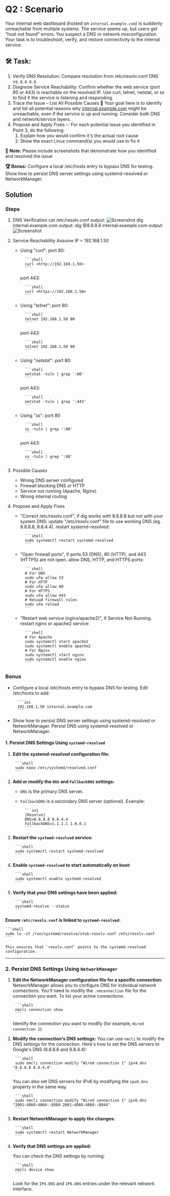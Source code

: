 # Q2 : **Scenario**

Your internal web dashboard (hosted on `internal.example.com`) is suddenly unreachable from multiple systems. The service seems up, but users get “host not found” errors. You suspect a DNS or network misconfiguration. Your task is to troubleshoot, verify, and restore connectivity to the internal service.
  
## **🛠️ Task:**

1. Verify DNS Resolution:
Compare resolution from /etc/resolv.conf DNS vs. `8.8.8.8`.
2. Diagnose Service Reachability:
Confirm whether the web service (port 80 or 443) is reachable on the resolved IP.
Use curl, telnet, netstat, or ss to find if the service is listening and responding.
3. Trace the Issue – List All Possible Causes
**🧪** Your goal here is to identify and list all potential reasons why [internal.example.com](http://internal.example.com/) might be unreachable, even if the service is up and running. Consider both DNS and network/service layers.
4. Propose and Apply Fixes
✅ For each potential issue you identified in Point 3, do the following:
    1. Explain how you would confirm it's the actual root cause
    2. Show the exact Linux command(s) you would use to fix it
  
**🧠** **Note:**
Please include screenshots that demonstrate how you identified and resolved the issue
  
**🏆 Bonus:**
Configure a local /etc/hosts entry to bypass DNS for testing.
Show how to persist DNS server settings using systemd-resolved or NetworkManager.

## Solution

### Steps

1. DNS Verification
    cat /etc/resolv.conf output:
    ![Screenshot](Screenshot/DNS-Verification.png)
    dig internal.example.com output:
    dig @8.8.8.8 internal.example.com output:
    ![Screenshot](Screenshot/Compare-resolution-Diagnose.png)

2. Service Reachability
    Assume IP = 192.168.1.50
    - Using "*curl*":
        port 80:

            ```shell
            curl <http://192.168.1.50>
            ```

        port 443:

            ```shell
            curl <https://192.168.1.50>
            ```

    - Using "*telnet*":
        port 80:

            ```shell
            telnet 192.168.1.50 80
            ```

        port 443:

            ```shell
            telnet 192.168.1.50 80
            ```

    - Using "*netstat*":
        port 80:

            ```shell
            netstat -tuln | grep ':80'
            ```

        port 443:

            ```shell
            netstat -tuln | grep ':443'
            ```

    - Using "*ss*":
        port 80

            ```shell
            ss -tuln | grep ':80'
            ```

        port 443:

            ```shell
            ss -tuln | grep ':80'
            ```

3. Possible Causes
    - Wrong DNS server configured
    - Firewall blocking DNS or HTTP
    - Service not running (Apache, Nginx)
    - Wrong internal routing

4. Propose and Apply Fixes
    - "Correct /etc/resolv.conf", if dig works with 8.8.8.8 but not with your system DNS:
        update "/etc/resolv.conf" file to use working DNS (eg. 8.8.8.8, 8.8.4.4).
        restart systemd-resolved:

            ```shell
            sudo systemctl restart systemd-resolved
            ```

    - "Open firewall ports", if ports 53 (DNS), 80 (HTTP), and 443 (HTTPS) are not open.
        allow DNS, HTTP, and HTTPS ports:

            ```shell
            # For DNS
            sudo ufw allow 53
            # For HTTP
            sudo ufw allow 80
            # For HTTPS
            sudo ufw allow 443
            # Reload firewall rules
            sudo ufw reload
            ```

    - "Restart web service (nginx/apache2)", if Service Not Running.
        restart nginx or apache2 service:

            ```shell
            # For Apache
            sudo systemctl start apache2
            sudo systemctl enable apache2
            # For Nginx
            sudo systemctl start nginx
            sudo systemctl enable nginx
            ```

### Bonus

- Configure a local /etc/hosts entry to bypass DNS for testing.
    Edit /etc/hosts to add:

        ```ini
        192.168.1.50 internal.example.com
        ```

- Show how to persist DNS server settings using systemd-resolved or NetworkManager.
Persist DNS using systemd-resolved or NetworkManager.

#### 1. **Persist DNS Settings Using `systemd-resolved`**

1. **Edit the systemd-resolved configuration file:**

        ```shell
        sudo nano /etc/systemd/resolved.conf
        ```

2. **Add or modify the `DNS` and `FallbackDNS` settings:**
    - `DNS` is the primary DNS server.
    - `FallbackDNS` is a secondary DNS server (optional).
    Example:

            ```ini
            [Resolve]
            DNS=8.8.8.8 8.8.4.4
            FallbackDNS=1.1.1.1 1.0.0.1
            ```

3. **Restart the `systemd-resolved` service:**

        ```shell
        sudo systemctl restart systemd-resolved
        ```

4. **Enable `systemd-resolved` to start automatically on boot:**

        ```shell
        sudo systemctl enable systemd-resolved
        ```

5. **Verify that your DNS settings have been applied:**

        ```shell
        systemd-resolve --status
        ```

**Ensure `/etc/resolv.conf` is linked to `systemd-resolved`:**

    ```shell
    sudo ln -sf /run/systemd/resolve/stub-resolv.conf /etc/resolv.conf
    ```

    This ensures that `resolv.conf` points to the systemd-resolved configuration.

---

### 2. **Persist DNS Settings Using `NetworkManager`**

1. **Edit the NetworkManager configuration file for a specific connection:**
    NetworkManager allows you to configure DNS for individual network connections. You'll need to modify the `.nmconnection` file for the connection you want.
    To list your active connections:

        ```shell
        nmcli connection show
        ```

   Identify the connection you want to modify (for example, `Wired connection 1`).

2. **Modify the connection's DNS settings:**
    You can use `nmcli` to modify the DNS settings for the connection. Here's how to set the DNS servers to Google's DNS (8.8.8.8 and 8.8.4.4):

        ```shell
        sudo nmcli connection modify "Wired connection 1" ipv4.dns "8.8.8.8 8.8.4.4"
        ```

   You can also set DNS servers for IPv6 by modifying the `ipv6.dns` property in the same way.

        ```shell
        sudo nmcli connection modify "Wired connection 1" ipv6.dns "2001:4860:4860::8888 2001:4860:4860::8844"
        ```

3. **Restart NetworkManager to apply the changes:**

        ```shell
        sudo systemctl restart NetworkManager
        ```

4. **Verify that DNS settings are applied:**

   You can check the DNS settings by running:

        ```shell
        nmcli device show
        ```

   Look for the `IP4.DNS` and `IP6.DNS` entries under the relevant network interface.
